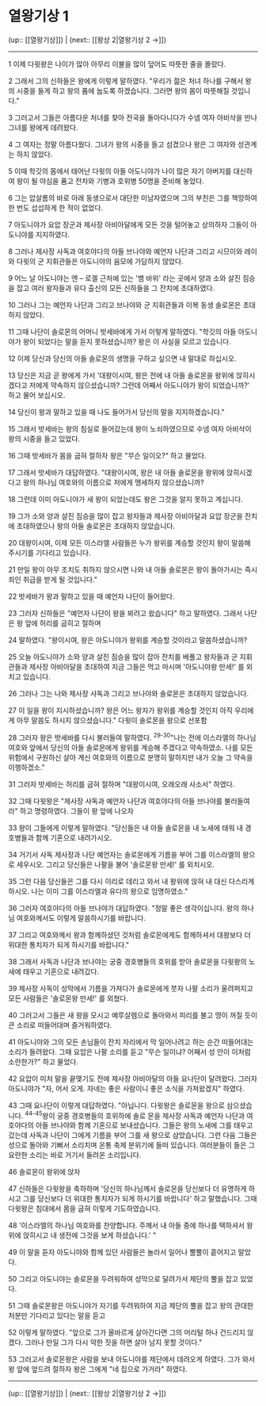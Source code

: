 # 열왕기상 1

(up:: [[열왕기상]]) | (next:: [[왕상 2|열왕기상 2 →]])

***




1 
이제 다윗왕은 나이가 많아 아무리 이불을 많이 덮어도 따뜻한 줄을 몰랐다. 



2 
그래서 그의 신하들은 왕에게 이렇게 말하였다. "우리가 젊은 처녀 하나를 구해서 왕의 시중을 들게 하고 왕의 품에 눕도록 하겠습니다. 그러면 왕의 몸이 따뜻해질 것입니다." 



3 
그러고서 그들은 아름다운 처녀를 찾아 전국을 돌아다니다가 수넴 여자 아비삭을 만나 그녀를 왕에게 데려왔다. 



4 
그 여자는 정말 아름다웠다. 그녀가 왕의 시중을 들고 섬겼으나 왕은 그 여자와 성관계는 하지 않았다. 



5 
이때 학깃의 몸에서 태어난 다윗의 아들 아도니야가 나이 많은 자기 아버지를 대신하여 왕이 될 야심을 품고 전차와 기병과 호위병 50명을 준비해 놓았다. 



6 
그는 압살롬의 바로 아래 동생으로서 대단한 미남자였으며 그의 부친은 그를 책망하여 한 번도 섭섭하게 한 적이 없었다. 



7 
아도니야가 요압 장군과 제사장 아비아달에게 모든 것을 털어놓고 상의하자 그들이 아도니야를 지지하였다. 



8 
그러나 제사장 사독과 여호야다의 아들 브나야와 예언자 나단과 그리고 시므이와 레이와 다윗의 군 지휘관들은 아도니야의 음모에 가담하지 않았다. 



9 
어느 날 아도니야는 엔 – 로겔 근처에 있는 '뱀 바위' 라는 곳에서 양과 소와 살진 짐승을 잡고 여러 왕자들과 유다 출신의 모든 신하들을 그 잔치에 초대하였다. 



10 
그러나 그는 예언자 나단과 그리고 브나야와 군 지휘관들과 이복 동생 솔로몬은 초대하지 않았다. 



11 
그때 나단이 솔로몬의 어머니 밧세바에게 가서 이렇게 말하였다. "학깃의 아들 아도니야가 왕이 되었다는 말을 듣지 못하셨습니까? 왕은 이 사실을 모르고 있습니다. 



12 
이제 당신과 당신의 아들 솔로몬의 생명을 구하고 싶으면 내 말대로 하십시오. 



13 
당신은 지금 곧 왕에게 가서 '대왕이시여, 왕은 전에 내 아들 솔로몬을 왕위에 앉히시겠다고 저에게 약속하지 않으셨습니까? 그런데 어째서 아도니야가 왕이 되었습니까?' 하고 물어 보십시오. 



14 
당신이 왕과 말하고 있을 때 나도 들어가서 당신의 말을 지지하겠습니다." 



15 
그래서 밧세바는 왕의 침실로 들어갔는데 왕이 노쇠하였으므로 수넴 여자 아비삭이 왕의 시중을 들고 있었다. 



16 
그때 밧세바가 몸을 굽혀 절하자 왕은 "무슨 일이오?" 하고 물었다. 



17 
그래서 밧세바가 대답하였다. "대왕이시여, 왕은 내 아들 솔로몬을 왕위에 앉히시겠다고 왕의 하나님 여호와의 이름으로 저에게 맹세하지 않으셨습니까? 



18 
그런데 이미 아도니야가 새 왕이 되었는데도 왕은 그것을 알지 못하고 계십니다. 



19 
그가 소와 양과 살진 짐승을 많이 잡고 왕자들과 제사장 아비아달과 요압 장군을 잔치에 초대하였으나 왕의 아들 솔로몬은 초대하지 않았습니다. 



20 
대왕이시여, 이제 모든 이스라엘 사람들은 누가 왕위를 계승할 것인지 왕이 말씀해 주시기를 기다리고 있습니다. 



21 
만일 왕이 아무 조치도 취하지 않으시면 나와 내 아들 솔로몬은 왕이 돌아가시는 즉시 죄인 취급을 받게 될 것입니다." 



22 
밧세바가 왕과 말하고 있을 때 예언자 나단이 들어왔다. 



23 
그러자 신하들은 "예언자 나단이 왕을 뵈려고 왔습니다" 하고 말하였다. 그래서 나단은 왕 앞에 허리를 굽히고 절하며 



24 
말하였다. "왕이시여, 왕은 아도니야가 왕위를 계승할 것이라고 말씀하셨습니까? 



25 
오늘 아도니야가 소와 양과 살진 짐승을 많이 잡아 잔치를 베풀고 왕자들과 군 지휘관들과 제사장 아비아달을 초대하여 지금 그들은 먹고 마시며 '아도니야왕 만세!' 를 외치고 있습니다. 



26 
그러나 그는 나와 제사장 사독과 그리고 브나야와 솔로몬은 초대하지 않았습니다. 



27 
이 일을 왕이 지시하셨습니까? 왕은 어느 왕자가 왕위를 계승할 것인지 아직 우리에게 아무 말씀도 하시지 않으셨습니다." 다윗이 솔로몬을 왕으로 선포함 



28 
그러자 왕은 밧세바를 다시 불러들여 말하였다. <sup class="versenum">29-30</sup>"나는 전에 이스라엘의 하나님 여호와 앞에서 당신의 아들 솔로몬에게 왕위를 계승해 주겠다고 약속하였소. 나를 모든 위험에서 구원하신 살아 계신 여호와의 이름으로 분명히 말하지만 내가 오늘 그 약속을 이행하겠소." 



31 
그러자 밧세바는 허리를 굽혀 절하며 "대왕이시여, 오래오래 사소서" 하였다. 



32 
그때 다윗왕은 "제사장 사독과 예언자 나단과 여호야다의 아들 브나야를 불러들여라" 하고 명령하였다. 그들이 왕 앞에 나오자 



33 
왕이 그들에게 이렇게 말하였다. "당신들은 내 아들 솔로몬을 내 노새에 태워 내 경호병들과 함께 기혼으로 내려가시오. 



34 
거기서 사독 제사장과 나단 예언자는 솔로몬에게 기름을 부어 그를 이스라엘의 왕으로 세우시오. 그리고 당신들은 나팔을 불어 '솔로몬왕 만세!' 를 외치시오. 



35 
그런 다음 당신들은 그를 다시 이리로 데리고 와서 내 왕위에 앉혀 내 대신 다스리게 하시오. 나는 이미 그를 이스라엘과 유다의 왕으로 임명하였소." 



36 
그러자 여호야다의 아들 브나야가 대답하였다. "정말 좋은 생각이십니다. 왕의 하나님 여호와께서도 이렇게 말씀하시기를 바랍니다. 



37 
그리고 여호와께서 왕과 함께하셨던 것처럼 솔로몬에게도 함께하셔서 대왕보다 더 위대한 통치자가 되게 하시기를 바랍니다." 



38 
그래서 사독과 나단과 브나야는 궁중 경호병들의 호위를 받아 솔로몬을 다윗왕의 노새에 태우고 기혼으로 내려갔다. 



39 
제사장 사독이 성막에서 기름을 가져다가 솔로몬에게 붓자 나팔 소리가 울려퍼지고 모든 사람들은 '솔로몬왕 만세!' 를 외쳤다. 



40 
그러고서 그들은 새 왕을 모시고 예루살렘으로 돌아와서 피리를 불고 땅이 꺼질 듯이 큰 소리로 떠들어대며 즐거워하였다. 



41 
아도니야와 그의 모든 손님들이 잔치 자리에서 막 일어나려고 하는 순간 떠들어대는 소리가 들려왔다. 그때 요압은 나팔 소리를 듣고 "무슨 일이냐? 어째서 성 안이 이처럼 소란한가?" 하고 물었다. 



42 
요압이 미처 말을 끝맺기도 전에 제사장 아비아달의 아들 요나단이 달려왔다. 그러자 아도니야가 "자, 어서 오게. 자네는 좋은 사람이니 좋은 소식을 가져왔겠지" 하였다. 



43 
그때 요나단이 이렇게 대답하였다. "아닙니다. 다윗왕은 솔로몬을 왕으로 삼으셨습니다. <sup class="versenum">44-45</sup>왕이 궁중 경호병들의 호위하에 솔로 몬을 제사장 사독과 예언자 나단과 여호야다의 아들 브나야와 함께 기혼으로 보내셨습니다. 그들은 왕의 노새에 그를 태우고 갔는데 사독과 나단이 그에게 기름을 부어 그를 새 왕으로 삼았습니다. 그런 다음 그들은 성으로 돌아와 기뻐서 소리치며 온통 축제 분위기에 들떠 있습니다. 여러분들이 들은 그 요란한 소리는 바로 거기서 들려온 소리입니다. 



46 
솔로몬이 왕위에 앉자 



47 
신하들은 다윗왕을 축하하며 '당신의 하나님께서 솔로몬을 당신보다 더 유명하게 하시고 그를 당신보다 더 위대한 통치자가 되게 하시기를 바랍니다' 하고 말했습니다. 그때 다윗왕은 침대에서 몸을 굽혀 이렇게 기도하였습니다. 



48 
'이스라엘의 하나님 여호와를 찬양합니다. 주께서 내 아들 중에 하나를 택하셔서 왕위에 앉히시고 내 생전에 그것을 보게 하셨습니다.' " 



49 
이 말을 듣자 아도니야와 함께 있던 사람들은 놀라서 일어나 뿔뿔이 흩어지고 말았다. 



50 
그리고 아도니야는 솔로몬을 두려워하여 성막으로 달려가서 제단의 뿔을 잡고 있었다. 



51 
그때 솔로몬왕은 아도니야가 자기를 두려워하여 지금 제단의 뿔을 잡고 왕의 관대한 처분만 기다리고 있다는 말을 듣고 



52 
이렇게 말하였다. "앞으로 그가 올바르게 살아간다면 그의 머리털 하나 건드리지 않겠다. 그러나 만일 그가 다시 악한 짓을 하면 살아 남지 못할 것이다." 



53 
그러고서 솔로몬왕은 사람을 보내 아도니야를 제단에서 데려오게 하였다. 그가 와서 왕 앞에 엎드려 절하자 왕은 그에게 "네 집으로 가거라" 하였다.

***

(up:: [[열왕기상]]) | (next:: [[왕상 2|열왕기상 2 →]])
